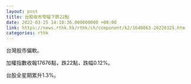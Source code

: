 ```yaml
---
layout: post
title: 台股收市窄幅下跌22點
date: 2022-03-25 14:18:36.000000000 +08:00
link: https://news.rthk.hk/rthk/ch/component/k2/1640863-20220325.htm
categories: rthk
---
```


台灣股市偏軟。

加權指數收報17676點，跌22點，跌幅0.12%。

台股全星期累升1.3%。
